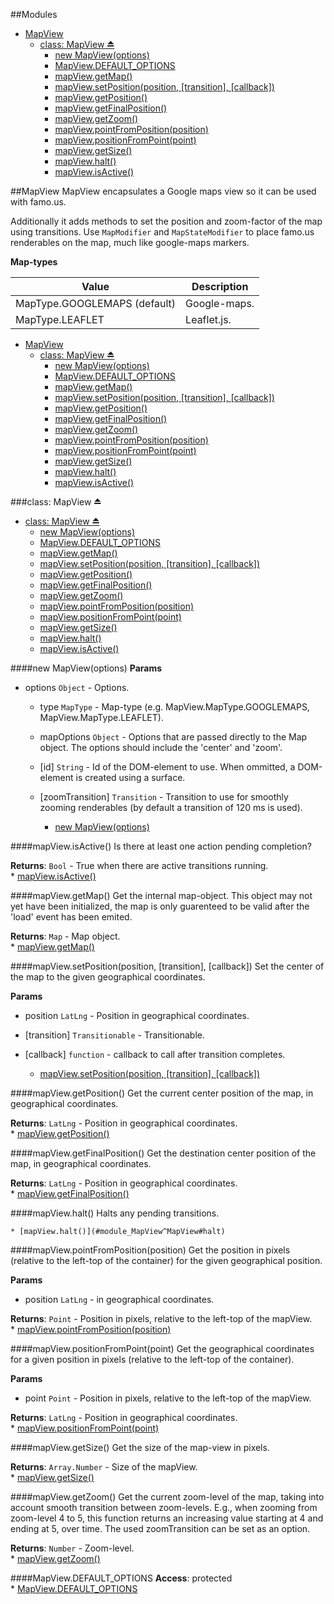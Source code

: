 ##Modules
* [MapView](#module_MapView)
  * [class: MapView ⏏](#exp_module_MapView^MapView)
    * [new MapView(options)](#new_module_MapView^MapView◊)
    * [MapView.DEFAULT_OPTIONS](#module_MapView^MapView.DEFAULT_OPTIONS)
    * [mapView.getMap()](#module_MapView^MapView#getMap)
    * [mapView.setPosition(position, [transition], [callback])](#module_MapView^MapView#setPosition)
    * [mapView.getPosition()](#module_MapView^MapView#getPosition)
    * [mapView.getFinalPosition()](#module_MapView^MapView#getFinalPosition)
    * [mapView.getZoom()](#module_MapView^MapView#getZoom)
    * [mapView.pointFromPosition(position)](#module_MapView^MapView#pointFromPosition)
    * [mapView.positionFromPoint(point)](#module_MapView^MapView#positionFromPoint)
    * [mapView.getSize()](#module_MapView^MapView#getSize)
    * [mapView.halt()](#module_MapView^MapView#halt)
    * [mapView.isActive()](#module_MapView^MapView#isActive)




<a name="module_MapView"></a>
##MapView
MapView encapsulates a Google maps view so it can be used with famo.us.

Additionally it adds methods to set the position and zoom-factor of the map using transitions.
Use `MapModifier` and `MapStateModifier` to place famo.us renderables on the map, much like google-maps markers.

**Map-types**

|Value|Description|
|---|---|
|MapType.GOOGLEMAPS (default)|Google-maps.|
|MapType.LEAFLET|Leaflet.js.|

* [MapView](#module_MapView)
  * [class: MapView ⏏](#exp_module_MapView^MapView)
    * [new MapView(options)](#new_module_MapView^MapView◊)
    * [MapView.DEFAULT_OPTIONS](#module_MapView^MapView.DEFAULT_OPTIONS)
    * [mapView.getMap()](#module_MapView^MapView#getMap)
    * [mapView.setPosition(position, [transition], [callback])](#module_MapView^MapView#setPosition)
    * [mapView.getPosition()](#module_MapView^MapView#getPosition)
    * [mapView.getFinalPosition()](#module_MapView^MapView#getFinalPosition)
    * [mapView.getZoom()](#module_MapView^MapView#getZoom)
    * [mapView.pointFromPosition(position)](#module_MapView^MapView#pointFromPosition)
    * [mapView.positionFromPoint(point)](#module_MapView^MapView#positionFromPoint)
    * [mapView.getSize()](#module_MapView^MapView#getSize)
    * [mapView.halt()](#module_MapView^MapView#halt)
    * [mapView.isActive()](#module_MapView^MapView#isActive)

<a name="exp_module_MapView^MapView"></a>
###class: MapView ⏏
  * [class: MapView ⏏](#exp_module_MapView^MapView)
    * [new MapView(options)](#new_module_MapView^MapView◊)
    * [MapView.DEFAULT_OPTIONS](#module_MapView^MapView.DEFAULT_OPTIONS)
    * [mapView.getMap()](#module_MapView^MapView#getMap)
    * [mapView.setPosition(position, [transition], [callback])](#module_MapView^MapView#setPosition)
    * [mapView.getPosition()](#module_MapView^MapView#getPosition)
    * [mapView.getFinalPosition()](#module_MapView^MapView#getFinalPosition)
    * [mapView.getZoom()](#module_MapView^MapView#getZoom)
    * [mapView.pointFromPosition(position)](#module_MapView^MapView#pointFromPosition)
    * [mapView.positionFromPoint(point)](#module_MapView^MapView#positionFromPoint)
    * [mapView.getSize()](#module_MapView^MapView#getSize)
    * [mapView.halt()](#module_MapView^MapView#halt)
    * [mapView.isActive()](#module_MapView^MapView#isActive)

<a name="new_module_MapView^MapView◊"></a>
####new MapView(options)
**Params**

- options `Object` - Options.  
  - type `MapType` - Map-type (e.g. MapView.MapType.GOOGLEMAPS, MapView.MapType.LEAFLET).  
  - mapOptions `Object` - Options that are passed directly to the Map object. The options should include the 'center' and 'zoom'.  
  - \[id\] `String` - Id of the DOM-element to use. When ommitted, a DOM-element is created using a surface.  
  - \[zoomTransition\] `Transition` - Transition to use for smoothly zooming renderables (by default a transition of 120 ms is used).  

    * [new MapView(options)](#new_module_MapView^MapView◊)

<a name="module_MapView^MapView#isActive"></a>
####mapView.isActive()
Is there at least one action pending completion?

**Returns**: `Bool` - True when there are active transitions running.  
    * [mapView.isActive()](#module_MapView^MapView#isActive)

<a name="module_MapView^MapView#getMap"></a>
####mapView.getMap()
Get the internal map-object. This object may not yet have been initialized, the map is only
guarenteed to be valid after the 'load' event has been emited.

**Returns**: `Map` - Map object.  
    * [mapView.getMap()](#module_MapView^MapView#getMap)

<a name="module_MapView^MapView#setPosition"></a>
####mapView.setPosition(position, [transition], [callback])
Set the center of the map to the given geographical coordinates.

**Params**

- position `LatLng` - Position in geographical coordinates.  
- \[transition\] `Transitionable` - Transitionable.  
- \[callback\] `function` - callback to call after transition completes.  

    * [mapView.setPosition(position, [transition], [callback])](#module_MapView^MapView#setPosition)

<a name="module_MapView^MapView#getPosition"></a>
####mapView.getPosition()
Get the current center position of the map, in geographical coordinates.

**Returns**: `LatLng` - Position in geographical coordinates.  
    * [mapView.getPosition()](#module_MapView^MapView#getPosition)

<a name="module_MapView^MapView#getFinalPosition"></a>
####mapView.getFinalPosition()
Get the destination center position of the map, in geographical coordinates.

**Returns**: `LatLng` - Position in geographical coordinates.  
    * [mapView.getFinalPosition()](#module_MapView^MapView#getFinalPosition)

<a name="module_MapView^MapView#halt"></a>
####mapView.halt()
Halts any pending transitions.

    * [mapView.halt()](#module_MapView^MapView#halt)

<a name="module_MapView^MapView#pointFromPosition"></a>
####mapView.pointFromPosition(position)
Get the position in pixels (relative to the left-top of the container) for the given geographical position.

**Params**

- position `LatLng` - in geographical coordinates.  

**Returns**: `Point` - Position in pixels, relative to the left-top of the mapView.  
    * [mapView.pointFromPosition(position)](#module_MapView^MapView#pointFromPosition)

<a name="module_MapView^MapView#positionFromPoint"></a>
####mapView.positionFromPoint(point)
Get the geographical coordinates for a given position in pixels (relative to the left-top of the container).

**Params**

- point `Point` - Position in pixels, relative to the left-top of the mapView.  

**Returns**: `LatLng` - Position in geographical coordinates.  
    * [mapView.positionFromPoint(point)](#module_MapView^MapView#positionFromPoint)

<a name="module_MapView^MapView#getSize"></a>
####mapView.getSize()
Get the size of the map-view in pixels.

**Returns**: `Array.Number` - Size of the mapView.  
    * [mapView.getSize()](#module_MapView^MapView#getSize)

<a name="module_MapView^MapView#getZoom"></a>
####mapView.getZoom()
Get the current zoom-level of the map, taking into account smooth transition between zoom-levels.
E.g., when zooming from zoom-level 4 to 5, this function returns an increasing value starting at 4 and ending
at 5, over time. The used zoomTransition can be set as an option.

**Returns**: `Number` - Zoom-level.  
    * [mapView.getZoom()](#module_MapView^MapView#getZoom)

<a name="module_MapView^MapView.DEFAULT_OPTIONS"></a>
####MapView.DEFAULT_OPTIONS
**Access**: protected  
    * [MapView.DEFAULT_OPTIONS](#module_MapView^MapView.DEFAULT_OPTIONS)

